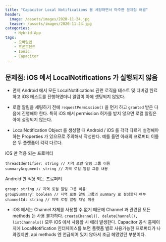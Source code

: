 ```yaml
---
title: "Capacitor Local Notifications 을 세팅하면서 마주한 문제점 해결"
header:
  image: /assets/images/2020-11-24.jpg
  teaser: /assets/images/2020-11-24.jpg
categories:
    - Hybrid-App
tags:
    - 모바일앱
    - 프론트엔드
    - Ionic
    - Capacitor
---
```



## 문제점: iOS 에서 LocalNotifications 가 실행되지 않음
* 먼저 Android 에서 모든 LocalNotifications 관련 로직을 테스트 및 디버깅 완료하고 iOS 테스트를 진행하였더니 알람이 아예 셋팅되지 않았다.
 
* 로컬 알림을 세팅하기 전에 `requestPermission()` 을 먼저 하고 `granted` 받은 다음에 진행해야 한다. 특히 iOS 에서 permission 허가를 받지 않으면 로컬 알림은 아예 설정되지 않는다.

* LocalNotification Object 를 생성할 때 Android / iOS 를 각각 다르게 설정해야 하는 Properties 가 있으므로 주의해서 작성한다. 예를 들면 아래의 프로퍼티 이름은 두 플랫폼이 각각 다르다.

iOS 만 적용 되는 프로퍼티
```
threadIdentifier: string // 지역 로컬 알림 그룹 이름
summaryArgument: string // 지역 로컬 알림 그룹 내용
```

Android 만 적용 되는 프로퍼티
```
group: string // 지역 로컬 알림 그룹 이름
groupSummary: boolean // 지역 로컬 알림 그룹의 summary 로 설정할지 여부
channelId: string // 지역 로컬 알림 채널 이름
```


* iOS 에서는 Channel 자체를 사용할 수 없기 때문에 Channel 과 관련된 모든 methods 는 사용 불가하다. `createChannel(), deleteChannel(), listChannels()` 모두 iOS 에서 사용할 시 에러 발생한다. Capacitor 공식 홈페이지에 LocalNotification 인터페이스를 보면 플랫폼 별로 사용가능한 프로퍼티가 나와있지만, api methods 엔 언급되어 있지 않아서 조금 헤맸었던 부분이다.

